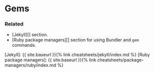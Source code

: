 # Gems


### Related

- [Jekyll][] section.
- [Ruby package managers][] section for using Bundler and `gem` commands.


[Jekyll]: {{ site.baseurl }}{% link cheatsheets/jekyll/index.md %}
[Ruby package managers]: {{ site.baseurl }}{% link cheatsheets/package-managers/ruby/index.md %}
